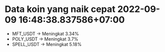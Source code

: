 # Data koin yang naik cepat 2022-09-09 16:48:38.837586+07:00

* MFT_USDT -> Meningkat 3.34%
* POLY_USDT -> Meningkat 3.7%
* SPELL_USDT -> Meningkat 5.18%
